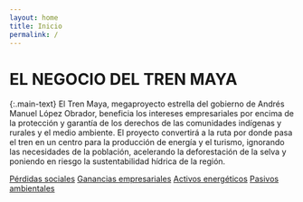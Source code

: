 ```yaml
---
layout: home
title: Inicio
permalink: /
---
```


# EL NEGOCIO DEL TREN MAYA

{:.main-text}
El Tren Maya, megaproyecto estrella del gobierno de Andrés Manuel López Obrador, beneficia los intereses empresariales por encima de la protección y garantía de los derechos de las comunidades indígenas y rurales y el medio ambiente.
El proyecto convertirá a la ruta por donde pasa el tren en un centro para la producción de energía y el turismo, ignorando las necesidades de la población, acelerando la deforestación de la selva y poniendo en riesgo la sustentabilidad hídrica de la región.

[Pérdidas sociales](/reportajes)
[Ganancias empresariales](/quienes-ganan)
[Activos energéticos](/duenos-de-las-vias)
[Pasivos ambientales](https://poderlatam.org/2020/12/la-amenaza-maya-el-tren-y-la-inmobiliaria/)
